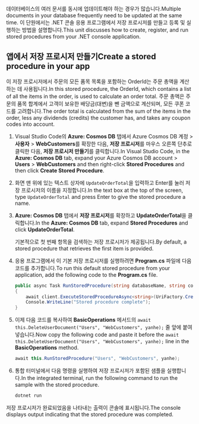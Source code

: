 <span data-ttu-id="65f09-101">데이터베이스의 여러 문서를 동시에 업데이트해야 하는 경우가 많습니다.</span><span class="sxs-lookup"><span data-stu-id="65f09-101">Multiple documents in your database frequently need to be updated at the same time.</span></span> <span data-ttu-id="65f09-102">이 단원에서는 .NET 콘솔 응용 프로그램에서 저장 프로시저를 만들고 등록 및 실행하는 방법을 설명합니다.</span><span class="sxs-lookup"><span data-stu-id="65f09-102">This unit discusses how to create, register, and run stored procedures from your .NET console application.</span></span>

## <a name="create-a-stored-procedure-in-your-app"></a><span data-ttu-id="65f09-103">앱에서 저장 프로시저 만들기</span><span class="sxs-lookup"><span data-stu-id="65f09-103">Create a stored procedure in your app</span></span>

<span data-ttu-id="65f09-104">이 저장 프로시저에서 주문의 모든 품목 목록을 포함하는 OrderId는 주문 총액을 계산하는 데 사용됩니다.</span><span class="sxs-lookup"><span data-stu-id="65f09-104">In this stored procedure, the OrderId, which contains a list of all the items in the order, is used to calculate an order total.</span></span> <span data-ttu-id="65f09-105">주문 총액은 주문의 품목 합계에서 고객이 보유한 배당금(대변)을 뺀 금액으로 계산되며, 모든 쿠폰 코드를 고려합니다.</span><span class="sxs-lookup"><span data-stu-id="65f09-105">The order total is calculated from the sum of the items in the order, less any dividends (credits) the customer has, and takes any coupon codes into account.</span></span>

1. <span data-ttu-id="65f09-106">Visual Studio Code의 **Azure: Cosmos DB** 탭에서 Azure Cosmos DB 계정 > **사용자** > **WebCustomers**를 확장한 다음, **저장 프로시저**를 마우스 오른쪽 단추로 클릭한 다음, **저장 프로시저 만들기**를 클릭합니다.</span><span class="sxs-lookup"><span data-stu-id="65f09-106">In Visual Studio Code, in the **Azure: Cosmos DB** tab, expand your Azure Cosmos DB account > **Users** > **WebCustomers** and then right-click **Stored Procedures** and then click **Create Stored Procedure**.</span></span>

1. <span data-ttu-id="65f09-107">화면 맨 위에 있는 텍스트 상자에 `UpdateOrderTotal`을 입력하고 Enter를 눌러 저장 프로시저의 이름을 지정합니다.</span><span class="sxs-lookup"><span data-stu-id="65f09-107">In the text box at the top of the screen, type `UpdateOrderTotal` and press Enter to give the stored procedure a name.</span></span>

1. <span data-ttu-id="65f09-108">**Azure: Cosmos DB** 탭에서 **저장 프로시저**를 확장하고 **UpdateOrderTotal**을 클릭합니다.</span><span class="sxs-lookup"><span data-stu-id="65f09-108">In the **Azure: Cosmos DB** tab, expand **Stored Procedures** and click **UpdateOrderTotal**.</span></span>

    <span data-ttu-id="65f09-109">기본적으로 첫 번째 항목을 검색하는 저장 프로시저가 제공됩니다.</span><span class="sxs-lookup"><span data-stu-id="65f09-109">By default, a stored procedure that retrieves the first item is provided.</span></span>

1. <span data-ttu-id="65f09-110">응용 프로그램에서 이 기본 저장 프로시저를 실행하려면 **Program.cs** 파일에 다음 코드를 추가합니다.</span><span class="sxs-lookup"><span data-stu-id="65f09-110">To run this default stored procedure from your application, add the following code to the **Program.cs** file.</span></span>

    ```csharp
    public async Task RunStoredProcedure(string databaseName, string collectionName, User user)
    {
        await client.ExecuteStoredProcedureAsync<string>(UriFactory.CreateStoredProcedureUri(databaseName, collectionName, "UpdateOrderTotal"), new RequestOptions { PartitionKey = new PartitionKey(user.UserId) });
        Console.WriteLine("Stored procedure complete");
    }
    ```

1. <span data-ttu-id="65f09-111">이제 다음 코드를 복사하여 **BasicOperations** 메서드의 `await this.DeleteUserDocument("Users", "WebCustomers", yanhe);` 줄 앞에 붙여넣습니다.</span><span class="sxs-lookup"><span data-stu-id="65f09-111">Now copy the following code and paste it before the `await this.DeleteUserDocument("Users", "WebCustomers", yanhe);` line in the **BasicOperations** method.</span></span>

    ```csharp
    await this.RunStoredProcedure("Users", "WebCustomers", yanhe);
    ```

1. <span data-ttu-id="65f09-112">통합 터미널에서 다음 명령을 실행하여 저장 프로시저가 포함된 샘플을 실행합니다.</span><span class="sxs-lookup"><span data-stu-id="65f09-112">In the integrated terminal, run the following command to run the sample with the stored procedure.</span></span>

    ```bash
    dotnet run
    ```

<span data-ttu-id="65f09-113">저장 프로시저가 완료되었음을 나타내는 출력이 콘솔에 표시됩니다.</span><span class="sxs-lookup"><span data-stu-id="65f09-113">The console displays output indicating that the stored procedure was completed.</span></span>
